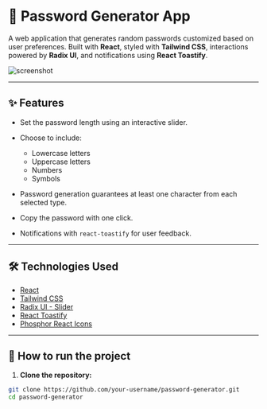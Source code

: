 # 🔐 Password Generator App

A web application that generates random passwords customized based on user preferences. Built with **React**, styled with **Tailwind CSS**, interactions powered by **Radix UI**, and notifications using **React Toastify**.

![screenshot](./assets/screenshot.png) 

---

## ✨ Features

* Set the password length using an interactive slider.
* Choose to include:

  * Lowercase letters
  * Uppercase letters
  * Numbers
  * Symbols
* Password generation guarantees at least one character from each selected type.
* Copy the password with one click.
* Notifications with `react-toastify` for user feedback.

---

## 🛠 Technologies Used

* [React](https://react.dev)
* [Tailwind CSS](https://tailwindcss.com/)
* [Radix UI - Slider](https://www.radix-ui.com/primitives/docs/components/slider)
* [React Toastify](https://fkhadra.github.io/react-toastify/)
* [Phosphor React Icons](https://phosphoricons.com/)

---

## 🚀 How to run the project

1. **Clone the repository:**

```bash
git clone https://github.com/your-username/password-generator.git
cd password-generator
```

